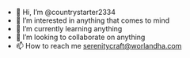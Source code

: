 - 👋 Hi, I’m @countrystarter2334
- 👀 I’m interested in anything that comes to mind
- 🌱 I’m currently learning anything
- 💞️ I’m looking to collaborate on  anything
- 📫 How to reach me serenitycraft@worlandha.com

<!---
countrystarter2334/countrystarter2334 is a ✨ special ✨ repository because its `README.md` (this file) appears on your GitHub profile.
You can click the Preview link to take a look at your changes.
--->
